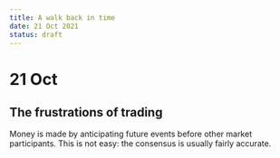 ```yaml
---
title: A walk back in time
date: 21 Oct 2021
status: draft
---
```


# 21 Oct

## The frustrations of trading

Money is made by anticipating future events before other market participants. 
This is not easy: the consensus is usually fairly accurate.
